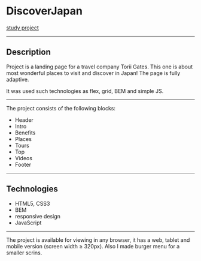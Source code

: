 # DiscoverJapan

[study project](https://olgatenison.github.io/DiscoverJapan/)
______________________________________________________________

## Description

Project is a landing page for a travel company Torii Gates.
This one is about most wonderful places to visit and discover in Japan! 
The page is fully adaptive. 

It was used such technologies as flex, grid, BEM and simple JS. 

______________________________________________________________

The project consists of the following blocks:

* Header
* Intro
* Benefits
* Places
* Tours
* Top
* Videos
* Footer

_____________________________________________________________

## Technologies
* HTML5, CSS3
* BEM
* responsive design
* JavaScript
_____________________________________________________________

The project is available for viewing in any browser, 
it has a web, tablet and mobile version (screen width ≥ 320px).
Also I made burger menu for  a smaller scrins.
